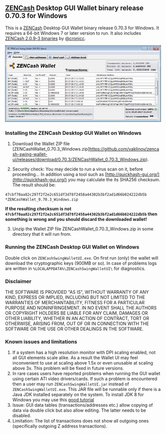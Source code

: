 ## [ZENCash](https://zensystem.io/) Desktop GUI Wallet binary release 0.70.3 for Windows

This is a [ZENCash](https://zensystem.io/) Desktop GUI Wallet binary release 0.70.3 for Windows. 
It requires a 64-bit Windows 7 or later version to run. It also includes 
[ZENCash 2.0.9-3 binaries](https://github.com/ZencashOfficial/zen/releases/tag/v2.0.9-3-b8d2ebf) by 
[@cronicc](https://github.com/cronicc). 

![Screenshot](ZENCashWalletWindows.png "Main Window")

### Installing the ZENCash Desktop GUI Wallet on Windows

1. Download the Wallet ZIP file 
[ZENCashWallet_0.70.3_Windows.zip]https://github.com/vaklinov/zencash-swing-wallet-ui/releases/download/0.70.3/ZENCashWallet_0.70.3_Windows.zip). 

2. Security check: You may decide to run a virus scan on it, before proceeding... In addition using a tool 
such as [http://quickhash-gui.org/](http://quickhash-gui.org/) you may calculate the its SHA256 checksum. The 
result should be:
```
47cbf70aa82c297f2f2e2c651df3d78f2458a44302b3bf2ad1d66b024222db5b *ZENCashWallet_0.70.3_Windows.zip
```
**If the resulting checksum is not `47cbf70aa82c297f2f2e2c651df3d78f2458a44302b3bf2ad1d66b024222db5b` then**
**something is wrong and you should discard the downloaded wallet!**

3. Unzip the Wallet ZIP file ZENCashWallet_0.70.3_Windows.zip in some directory that it will run from.
   
### Running the ZENCash Desktop GUI Wallet on Windows

Double click on `ZENCashSwingWalletUI.exe`. On first run (only) the wallet will download the cryptographic keys 
(900MB or so). In case of problems logs are written in `%LOCALAPPDATA%\ZENCashSwingWalletUI\` for diagnostics.


### Disclaimer

THE SOFTWARE IS PROVIDED "AS IS", WITHOUT WARRANTY OF ANY KIND, EXPRESS OR
IMPLIED, INCLUDING BUT NOT LIMITED TO THE WARRANTIES OF MERCHANTABILITY,
FITNESS FOR A PARTICULAR PURPOSE AND NONINFRINGEMENT. IN NO EVENT SHALL THE
AUTHORS OR COPYRIGHT HOLDERS BE LIABLE FOR ANY CLAIM, DAMAGES OR OTHER
LIABILITY, WHETHER IN AN ACTION OF CONTRACT, TORT OR OTHERWISE, ARISING FROM,
OUT OF OR IN CONNECTION WITH THE SOFTWARE OR THE USE OR OTHER DEALINGS IN THE
SOFTWARE.

### Known issues and limitations
1. If a system has a high resolution monitor with DPI scaling enabled, not all GUI elements scale alike.
As a result the Wallet UI may feel inconvenient to use at scaling above 1.5x or even unusable at scaling above 3x.
This problem will be fixed in future versions.
1. In rare cases users have reported problems
when running the GUI wallet using certain ATI video drivers/cards. If such a problem is encountered then a 
user may run `ZENCashSwingWalletUI.jar` instead of `ZENCashSwingWalletUI.exe`. This JAR file will be runnable 
only if there is a Java JDK installed separately on the system. To install JDK 8 for Windows you may use 
this [good tutorial](http://www.wikihow.com/Install-the-Java-Software-Development-Kit)
1. Issue: GUI data tables (transactions/addresses etc.) allow copying of data via double click but also allow editing. 
The latter needs to be disabled. 
1. Limitation: The list of transactions does not show all outgoing ones (specifically outgoing Z address 
transactions).  
